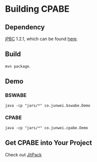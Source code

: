 Building CPABE
==================

## Dependency

[jPBC](http://gas.dia.unisa.it/projects/jpbc/) 1.2.1, which can be found
[here](https://sourceforge.net/projects/jpbc/files/jpbc_1_2_1/).


## Build
`mvn package`.

## Demo

### BSWABE
```
java -cp "jars/*" co.junwei.bswabe.Demo
```

### CPABE
```
java -cp "jars/*" co.junwei.cpabe.Demo
```

## Get CPABE into Your Project

Check out [JitPack](https://jitpack.io/#junwei-wang/cpabe/)
